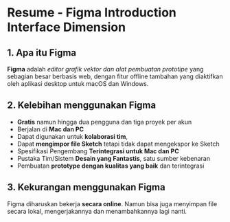 # **Resume - Figma Introduction Interface Dimension**

## **1. Apa itu Figma**

**Figma** adalah _editor grafik vektor dan alat pembuatan prototipe_ yang sebagian besar berbasis web, dengan fitur offline tambahan yang diaktifkan oleh aplikasi desktop untuk macOS dan Windows.

## **2. Kelebihan menggunakan Figma**

- **Gratis** namun hingga dua pengguna dan tiga proyek per akun
- Berjalan di **Mac dan PC**
- Dapat digunakan untuk **kolaborasi tim**,
- Dapat **mengimpor file Sketch** tetapi tidak dapat mengekspor ke Sketch
- Spesifikasi Pengembang **Terintegrasi untuk Mac dan PC**
- Pustaka Tim/Sistem **Desain yang Fantastis**, satu sumber kebenaran
- Pembuatan **prototype dengan kualitas yang baik** dan terintegrasi

## **3. Kekurangan menggunakan Figma**

Figma diharuskan bekerja **secara online**. Namun bisa juga menyimpan file secara lokal, mengerjakannya dan menambahkannya lagi nanti.
